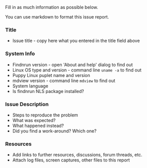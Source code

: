 Fill in as much information as possible below.

You can use markdown to format this issue report.

### Title

 * Issue title - copy here what you entered in the title field above

### System Info

 * Findnrun version - open 'About and help' dialog to find out
 * Linux OS type and version - command line `uname -a` to find out
 * Puppy Linux puplet name and version
 * mdview version - command line `mdview` to find out
 * System language
 * Is findnrun NLS package installed?

### Issue Description

 * Steps to reproduce the problem
 * What was expected?
 * What happened instead?
 * Did you find a work-around? Which one?

### Resources

 * Add links to further resources, discussions, forum threads, etc.
 * Attach log files, screen captures, other files to this report

